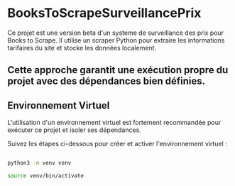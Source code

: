 # BooksToScrapeSurveillancePrix

Ce projet est une version beta d'un systeme de surveillance des prix pour Books to Scrape.
Il utilise un scraper Python pour extraire les informations tarifaires du site et stocke les données localement.

## Cette approche garantit une exécution propre du projet avec des dépendances bien définies.

## Environnement Virtuel

L'utilisation d'un environnement virtuel est fortement recommandée pour exécuter ce projet et isoler ses dépendances.

Suivez les étapes ci-dessous pour créer et activer l'environnement virtuel :

```bash

python3 -m venv venv

source venv/bin/activate



